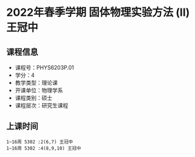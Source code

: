 # 2022年春季学期 固体物理实验方法 (II) 王冠中






## 课程信息

- 课程号：PHYS6203P.01
- 学分：4
- 教学类型：理论课
- 开课单位：物理学系
- 课程类别：硕士
- 课程层次：研究生课程

## 上课时间

```
1~16周 5302 :2(6,7) 王冠中
1~16周 5302 :4(8,9,10) 王冠中
```

